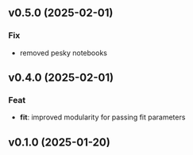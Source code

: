 ## v0.5.0 (2025-02-01)

### Fix

- removed pesky notebooks

## v0.4.0 (2025-02-01)

### Feat

- **fit**: improved modularity for passing fit parameters

## v0.1.0 (2025-01-20)
